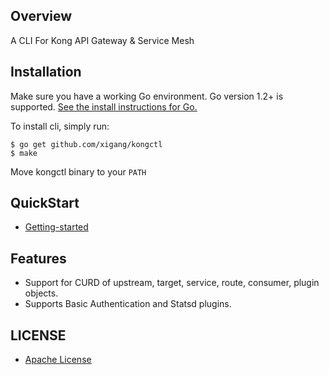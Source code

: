 ## Overview

A CLI For Kong API Gateway &amp; Service Mesh

## Installation

Make sure you have a working Go environment. Go version 1.2+ is supported. [See the install instructions for Go.](https://golang.org/doc/install)

To install cli, simply run:

```
$ go get github.com/xigang/kongctl
$ make
```
Move kongctl binary to your `PATH`

## QuickStart

- [Getting-started](docs/getting-started.md)

## Features

- Support for CURD of upstream, target, service, route, consumer, plugin objects.
- Supports Basic Authentication and Statsd plugins.

## LICENSE

- [Apache License](LICENSE)